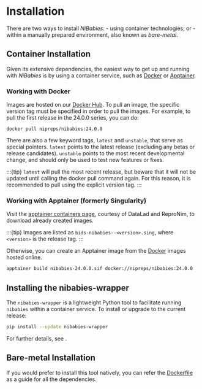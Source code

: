 # Installation

There are two ways to install *NiBabies*:
    - using container technologies; or
    - within a manually prepared environment, also known as *bare-metal*.

## Container Installation

Given its extensive dependencies, the easiest way to get up and running with *NiBabies* is by using a container service, such as [Docker](https://www.docker.com/get-started) or [Apptainer](https://apptainer.org/).

### Working with Docker

Images are hosted on our [Docker Hub](https://hub.docker.com/r/nipreps/nibabies).
To pull an image, the specific version tag must be specified in order to pull the images.
For example, to pull the first release in the 24.0.0 series, you can do:

```shell
docker pull nipreps/nibabies:24.0.0
```

There are also a few keyword tags, `latest` and `unstable`, that serve as special pointers.
`latest` points to the latest release (excluding any betas or release candidates).
`unstable` points to the most recent developmental change, and should only be used to test new features or fixes.

:::{tip}
`latest` will pull the most recent release, but beware that it will not be updated until calling the docker pull command again. For this reason, it is recommended to pull using the explicit version tag.
:::

### Working with Apptainer (formerly Singularity)

Visit the [apptainer containers page](https://datasets.datalad.org/?dir=/repronim/containers/images/bids), courtesy of DataLad and ReproNim, to download already created images.

:::{tip}
Images are listed as `bids-nibabies--<version>.sing`, where `<version>` is the release tag.
:::

Otherwise, you can create an Apptainer image from the [Docker](#working-with-docker) images hosted online.

```bash
apptainer build nibabies-24.0.0.sif docker://nipreps/nibabies:24.0.0
```

## Installing the nibabies-wrapper

The `nibabies-wrapper` is a lightweight Python tool to facilitate running `nibabies` within a container service.
To install or upgrade to the current release:

```bash
pip install --update nibabies-wrapper
```

For further details, see [](usage.md#using-the-nibabies-wrapper).

## Bare-metal Installation

If you would prefer to install this tool natively, you can refer the [Dockerfile](https://github.com/nipreps/nibabies/blob/master/Dockerfile) as a guide for all the dependencies.
